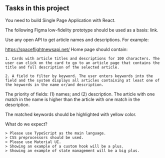 ## Tasks in this project

You need to build Single Page Application with React.

The following Figma low-fidelity prototype should be used as a basis: link.

Use any open API to get article names and descriptions. For example:

https://spaceflightnewsapi.net/
Home page should contain:

    1. Cards with article titles and descriptions for 100 characters. The user can click on the card to go to an article page that contains the title and full description of the selected article.

    2. A field to filter by keyword. The user enters keywords into the field and the system displays all articles containing at least one of the keywords in the name or/and description.

The priority of fields: (1) names; and (2) description. The article with one match in the name is higher than the article with one match in the description.

The matched keywords should be highlighted with yellow color.

What do we expect?

    > Please use TypeScript as the main language.
    > CSS preprocessors should be used.
    > Please use Material UI.
    > Showing an example of a custom hook will be a plus.
    > Showing an example of state management will be a big plus.
